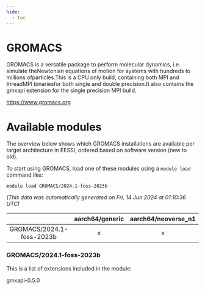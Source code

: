 ```yaml
---
hide:
  - toc
---
```


GROMACS
=======


GROMACS is a versatile package to perform molecular dynamics, i.e. simulate theNewtonian equations of motion for systems with hundreds to millions ofparticles.This is a CPU only build, containing both MPI and threadMPI binariesfor both single and double precision.It also contains the gmxapi extension for the single precision MPI build.

https://www.gromacs.org
# Available modules


The overview below shows which GROMACS installations are available per target architecture in EESSI, ordered based on software version (new to old).

To start using GROMACS, load one of these modules using a `module load` command like:

```shell
module load GROMACS/2024.1-foss-2023b
```

*(This data was automatically generated on Fri, 14 Jun 2024 at 01:10:36 UTC)*  

| |aarch64/generic|aarch64/neoverse_n1|aarch64/neoverse_v1|x86_64/generic|x86_64/amd/zen2|x86_64/amd/zen3|x86_64/intel/haswell|x86_64/intel/skylake_avx512|
| :---: | :---: | :---: | :---: | :---: | :---: | :---: | :---: | :---: |
|GROMACS/2024.1-foss-2023b|x|x|x|x|x|x|x|x|


### GROMACS/2024.1-foss-2023b

This is a list of extensions included in the module:

gmxapi-0.5.0